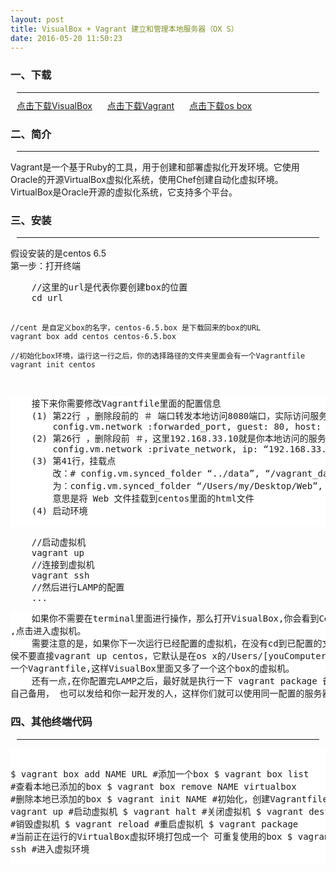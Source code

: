 ```yaml
---
layout: post
title: VisualBox + Vagrant 建立和管理本地服务器（OX S）
date: 2016-05-20 11:50:23
---
```


<h3>一、下载</h3>
<hr style="margin:10px">
<a href="https://www.virtualbox.org/wiki/Downloads" target="_blank" style="margin:10px">点击下载VisualBox</a>
<a href="https://www.vagrantup.com/downloads.html" target="_blank" style="margin:10px">点击下载Vagrant</a>
<a href="http://www.vagrantbox.es" taget="_blank" style="margin:10px">点击下载os box</a>

<h3>二、简介</h3>
<hr style="margin:10px">
<p>
Vagrant是一个基于Ruby的工具，用于创建和部署虚拟化开发环境。它使用Oracle的开源VirtualBox虚拟化系统，使用Chef创建自动化虚拟环境。
<br/>VirtualBox是Oracle开源的虚拟化系统，它支持多个平台。
</p>


<h3>三、安装</h3>
<hr style="margin:10px">
<p>
    假设安装的是centos 6.5<br/>
    第一步：打开终端
<pre>
    //这里的url是代表你要创建box的位置
    cd url                                 

    //cent 是自定义box的名字，centos-6.5.box 是下载回来的box的URL
    vagrant box add centos centos-6.5.box  

    //初始化box环境，运行这一行之后，你的选择路径的文件夹里面会有一个Vagrantfile
    vagrant init centos
</pre>
<pre style="background-color: #FFFFFF">
    接下来你需要修改Vagrantfile里面的配置信息
    (1) 第22行 ，删除段前的 ＃ 端口转发本地访问8080端口，实际访问服务器80端口
        config.vm.network :forwarded_port, guest: 80, host: 8080    
    (2) 第26行 ，删除段前 ＃，这里192.168.33.10就是你本地访问的服务器地址（ip地址随意设置）
        config.vm.network :private_network, ip: “192.168.33.10”
    (3) 第41行，挂载点
        改：# config.vm.synced_folder “../data”, “/vagrant_data”
        为：config.vm.synced_folder “/Users/my/Desktop/Web”, “/var/www/html”
        意思是将 Web 文件挂载到centos里面的html文件
    (4) 启动环境
    </pre>
<pre>
    //启动虚拟机
    vagrant up
    //连接到虚拟机
    vagrant ssh
    //然后进行LAMP的配置
    ...
</pre>
<pre style="background-color: #FFFFFF">
    如果你不需要在terminal里面进行操作，那么打开VisualBox,你会看到Centos系统正在运行
,点击进入虚拟机。
    需要注意的是，如果你下一次运行已经配置的虚拟机，在没有cd到已配置的文件夹的时
侯不要直接vagrant up centos，它默认是在os x的/Users/[youComputerName]目录下新建
一个Vagrantfile,这样VisualBox里面又多了一个这个box的虚拟机。
    还有一点,在你配置完LAMP之后，最好就是执行一下 vagrant package 备份一份box，可以
自己备用， 也可以发给和你一起开发的人，这样你们就可以使用同一配置的服务器。
</pre>

</p>

<h3>四、其他终端代码</h3>
<hr style="margin:10px">
<pre style="background-color: #FFFFFF">

$ vagrant box add NAME URL              #添加一个box
$ vagrant box list                      #查看本地已添加的box
$ vagrant box remove NAME virtualbox    #删除本地已添加的box
$ vagrant init NAME                     #初始化，创建Vagrantfile文件
$ vagrant up                            #启动虚拟机
$ vagrant halt                          #关闭虚拟机
$ vagrant destroy                       #销毁虚拟机
$ vagrant reload                        #重启虚拟机
$ vagrant package                       #当前正在运行的VirtualBox虚拟环境打包成一个
                                         可重复使用的box
$ vagrant ssh                           #进入虚拟环境
</pre>
